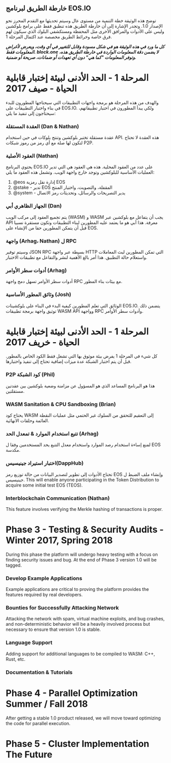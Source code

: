 ## خارطة الطريق لبرنامج EOS.IO

توضح هذه الوثيقة خطة التنمية من مستوى عال وسيتم تحديثها مع التقدم المحرز نحو الإصدار 1.0. وتجدر الإشارة إلى أن خارطة الطريق هذه تنطبق فقط على برامج بلوكشين وليس على الأدوات والمرافق الأخرى مثل المحفظة ومستكشفي البلوك الذي سيكون لهم فرق خاصة وخرائط الطريق مخصصة عند اكتمال المرحلة 1.

***كل ما ورد في هذه الوثيقة هو في شكل مسودة وقابل للتغيير في أي وقت، ويعرض لأغراض المعلومات فقط. block.one لا يضمن دقة المعلومات الواردة في خارطة الطريق هذه، وتوفر المعلومات "كما هي" دون أي تعهدات أو ضمانات، صريحة أو ضمنية.***

# المرحلة 1 - الحد الأدنى لبيئة إختبار قابلية الحياة - صيف 2017

والهدف من هذه المرحلة هو برمجة واجهات التطبيقات التي سيحتاجها المطورون للبدء في بناء واختبار التطبيقات على EOS.IO. ولكي يبدأ المطورون في اختبار تطبيقاتهم، سيحتاجون إلى تنفيذ ما يلي:

### العقدة المستقلة (Dan & Nathan)

عقدة مستقلة تختبر بلوكشين وتنتج بلوكات في حين استخدام API. هذه العقدة لا تحتاج لتكون لها صلة مع أي رمز من رموز شبكات P2P.

### العقود الأصلية (Nathan)

يحتوي البرنامج EOS.IO على عدد من العقود المحلية. هذه هي العقود هي التي تدير العمليات الأساسية للبلوكشين وتوجد خارج واجهة الويب. وتشمل هذه العقود ما يلي:

1. @eos إدارة نقل رمزية EOS
2. @stake - تدير EOS المقفلة، والتصويت، واختيار المنتج
3. @system - يدير التصريحات والرسائل، وتحديثات رمز الاتصال

### الجهاز الظاهري أبي (Dan)

يتم تجميع العقود إلى مركب الويب (WASM) و WASM يجب أن يتفاعل مع بلوكشين عبر API معرفة. هذا أبي هو ما يعتمد عليه المطورين لبناء التطبيقات وتكون مستقرة نسبيا قبل أن يتمكن المطورين حقا من الإنشاء على EOS.

### واجهة (Arhag، Nathan) ل RPC

وسيتم توفير JSON RPC بسيطة عبر واجهة HTTP التي تمكن المطورين لبث المعاملات واستعلام حالة التطبيق. هذا أمر بالغ الأهمية لنشر والتفاعل مع تطبيقات الاختبار.

### أدوات سطر الأوامر (Arhag)

أدوات سطر الأوامر تسهل دمج واجهة RPC مع بيئات بناء المطور.

### وثائق المطور الأساسية (Josh)

الوثائق التي تعلم المطورين كيفية البدء في البناء على بلوكشينات EOS.IO. يتضمن ذلك توثيق واجهة برمجة تطبيقات WASM API وواجهة RPC وأدوات سطر الأوامر.

# المرحلة 1 - الحد الأدنى لبيئة إختبار قابلية الحياة - خريف 2017

كل شيء في المرحلة 1 يفرض بيئة موثوق بها التي تشغل فقط الكود الخاص بالمطور. قبل أن يتم اختبار الشبكة عدة ميزات إضافية تحتاج إلى تنفيذ واختبارها.

### P2P كود الشبكة (Phil)

هذا هو البرنامج المساعد الذي هو المسؤول عن مزامنة وضعية بلوكشين بين عقدتين مستقلتين.

### WASM Sanitation & CPU Sandboxing (Brian)

يحتاج كود WASM إلى التعقيم للتحقق من السلوك غير الحتمي مثل عمليات النقطة العائمة وحلقات الانهائية.

### تتبع استخدام الموارد & تمعدل الحد (Arhag)

لمنع إساءة استخدام رصد الموارد واستخدام معدل التتبع يحد المستخدمين وفقا ل EOS مكدسة.

### اختبار استيراد جينيسيس(DappHub)

تحتاج الأدوات إلى تطوير لتصدير البيانات من حالة توزيع رمز EOS وإنشاء ملف الضبط ل جينيسيس. This will enable anyone participating in the Token Distribution to acquire some initial test EOS (TEOS).

### Interblockchain Communication (Nathan)

This feature involves verifying the Merkle hashing of transactions is proper.

# Phase 3 - Testing & Security Audits - Winter 2017, Spring 2018

During this phase the platform will undergo heavy testing with a focus on finding security issues and bug. At the end of Phase 3 version 1.0 will be tagged.

### Develop Example Applications

Example applications are critical to proving the platform provides the features required by real developers.

### Bounties for Successfully Attacking Network

Attacking the network with spam, virtual machine exploits, and bug crashes, and non-deterministic behavior will be a heavily involved process but necessary to ensure that version 1.0 is stable.

### Language Support

Adding support for additional languages to be compiled to WASM: C++, Rust, etc.

### Documentation & Tutorials

# Phase 4 - Parallel Optimization Summer / Fall 2018

After getting a stable 1.0 product released, we will move toward optimizing the code for parallel execution.

# Phase 5 - Cluster Implementation The Future